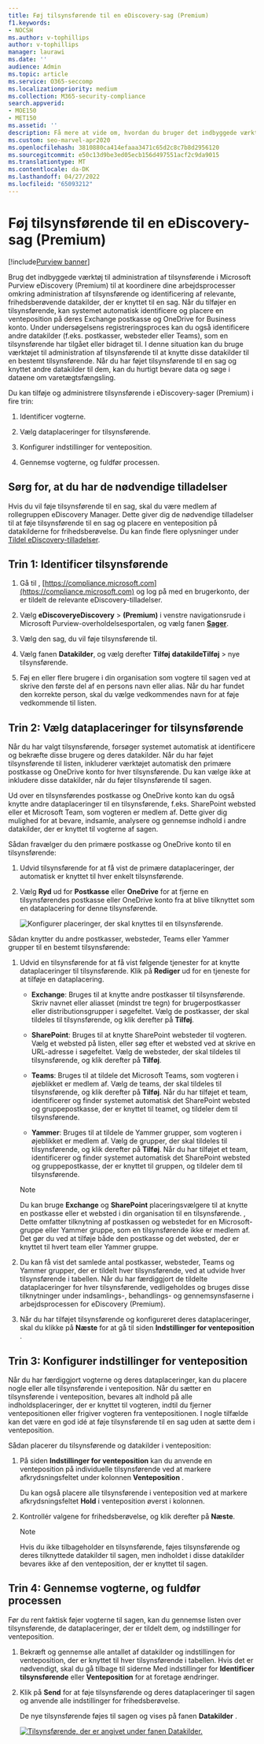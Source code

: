 ```yaml
---
title: Føj tilsynsførende til en eDiscovery-sag (Premium)
f1.keywords:
- NOCSH
ms.author: v-tophillips
author: v-tophillips
manager: laurawi
ms.date: ''
audience: Admin
ms.topic: article
ms.service: O365-seccomp
ms.localizationpriority: medium
ms.collection: M365-security-compliance
search.appverid:
- MOE150
- MET150
ms.assetid: ''
description: Få mere at vide om, hvordan du bruger det indbyggede værktøj til administration af tilsynsførende i Microsoft Purview eDiscovery (Premium) til at koordinere dine arbejdsprocesser og identificere relevante datakilder i en sag.
ms.custom: seo-marvel-apr2020
ms.openlocfilehash: 3810880ca414efaaa3471c65d2c8c7b8d2956120
ms.sourcegitcommit: e50c13d9be3ed05ecb156d497551acf2c9da9015
ms.translationtype: MT
ms.contentlocale: da-DK
ms.lasthandoff: 04/27/2022
ms.locfileid: "65093212"
---
```

# <a name="add-custodians-to-an-ediscovery-premium-case"></a>Føj tilsynsførende til en eDiscovery-sag (Premium)

[!include[Purview banner](../includes/purview-rebrand-banner.md)]

Brug det indbyggede værktøj til administration af tilsynsførende i Microsoft Purview eDiscovery (Premium) til at koordinere dine arbejdsprocesser omkring administration af tilsynsførende og identificering af relevante, frihedsberøvende datakilder, der er knyttet til en sag. Når du tilføjer en tilsynsførende, kan systemet automatisk identificere og placere en venteposition på deres Exchange postkasse og OneDrive for Business konto. Under undersøgelsens registreringsproces kan du også identificere andre datakilder (f.eks. postkasser, websteder eller Teams), som en tilsynsførende har tilgået eller bidraget til. I denne situation kan du bruge værktøjet til administration af tilsynsførende til at knytte disse datakilder til en bestemt tilsynsførende. Når du har føjet tilsynsførende til en sag og knyttet andre datakilder til dem, kan du hurtigt bevare data og søge i dataene om varetægtsfængsling.

Du kan tilføje og administrere tilsynsførende i eDiscovery-sager (Premium) i fire trin:

1. Identificer vogterne.

2. Vælg dataplaceringer for tilsynsførende.

3. Konfigurer indstillinger for venteposition.

4. Gennemse vogterne, og fuldfør processen.

## <a name="make-sure-you-have-the-necessary-permissions"></a>Sørg for, at du har de nødvendige tilladelser

Hvis du vil føje tilsynsførende til en sag, skal du være medlem af rollegruppen eDiscovery Manager. Dette giver dig de nødvendige tilladelser til at føje tilsynsførende til en sag og placere en venteposition på datakilderne for frihedsberøvelse. Du kan finde flere oplysninger under [Tildel eDiscovery-tilladelser](get-started-with-advanced-ediscovery.md#step-2-assign-ediscovery-permissions).

## <a name="step-1-identify-custodians"></a>Trin 1: Identificer tilsynsførende

1. Gå til , [https://compliance.microsoft.com](https://compliance.microsoft.com) og log på med en brugerkonto, der er tildelt de relevante eDiscovery-tilladelser.

2. Vælg **eDiscoveryeDiscovery** >  **(Premium)** i venstre navigationsrude i Microsoft Purview-overholdelsesportalen, og vælg fanen [**Sager**](https://go.microsoft.com/fwlink/p/?linkid=2173764).

3. Vælg den sag, du vil føje tilsynsførende til.

4. Vælg fanen **Datakilder**, og vælg derefter **Tilføj** **datakildeTilføj** >  nye tilsynsførende.

5. Føj en eller flere brugere i din organisation som vogtere til sagen ved at skrive den første del af en persons navn eller alias. Når du har fundet den korrekte person, skal du vælge vedkommendes navn for at føje vedkommende til listen.

## <a name="step-2-choose-custodian-data-locations"></a>Trin 2: Vælg dataplaceringer for tilsynsførende

Når du har valgt tilsynsførende, forsøger systemet automatisk at identificere og bekræfte disse brugere og deres datakilder. Når du har føjet tilsynsførende til listen, inkluderer værktøjet automatisk den primære postkasse og OneDrive konto for hver tilsynsførende. Du kan vælge ikke at inkludere disse datakilder, når du føjer tilsynsførende til sagen.

Ud over en tilsynsførendes postkasse og OneDrive konto kan du også knytte andre dataplaceringer til en tilsynsførende, f.eks. SharePoint websted eller et Microsoft Team, som vogteren er medlem af. Dette giver dig mulighed for at bevare, indsamle, analysere og gennemse indhold i andre datakilder, der er knyttet til vogterne af sagen.

Sådan fravælger du den primære postkasse og OneDrive konto til en tilsynsførende:

1. Udvid tilsynsførende for at få vist de primære dataplaceringer, der automatisk er knyttet til hver enkelt tilsynsførende.

2. Vælg **Ryd** ud for **Postkasse** eller **OneDrive** for at fjerne en tilsynsførendes postkasse eller OneDrive konto fra at blive tilknyttet som en dataplacering for denne tilsynsførende.

   ![Konfigurer placeringer, der skal knyttes til en tilsynsførende.](../media/ConfigureCustodianLocations.png)

Sådan knytter du andre postkasser, websteder, Teams eller Yammer grupper til en bestemt tilsynsførende:

1. Udvid en tilsynsførende for at få vist følgende tjenester for at knytte dataplaceringer til tilsynsførende. Klik på **Rediger** ud for en tjeneste for at tilføje en dataplacering.

   - **Exchange**: Bruges til at knytte andre postkasser til tilsynsførende. Skriv navnet eller aliasset (mindst tre tegn) for brugerpostkasser eller distributionsgrupper i søgefeltet. Vælg de postkasser, der skal tildeles til tilsynsførende, og klik derefter på **Tilføj**.

   - **SharePoint**: Bruges til at knytte SharePoint websteder til vogteren. Vælg et websted på listen, eller søg efter et websted ved at skrive en URL-adresse i søgefeltet. Vælg de websteder, der skal tildeles til tilsynsførende, og klik derefter på **Tilføj**.

   - **Teams**: Bruges til at tildele det Microsoft Teams, som vogteren i øjeblikket er medlem af. Vælg de teams, der skal tildeles til tilsynsførende, og klik derefter på **Tilføj**. Når du har tilføjet et team, identificerer og finder systemet automatisk det SharePoint websted og gruppepostkasse, der er knyttet til teamet, og tildeler dem til tilsynsførende.

   - **Yammer**: Bruges til at tildele de Yammer grupper, som vogteren i øjeblikket er medlem af. Vælg de grupper, der skal tildeles til tilsynsførende, og klik derefter på **Tilføj**. Når du har tilføjet et team, identificerer og finder systemet automatisk det SharePoint websted og gruppepostkasse, der er knyttet til gruppen, og tildeler dem til tilsynsførende.

   > [!NOTE]
   > Du kan bruge **Exchange** og **SharePoint** placeringsvælgere til at knytte en postkasse eller et websted i din organisation til en tilsynsførende. , Dette omfatter tilknytning af postkassen og webstedet for en Microsoft-gruppe eller Yammer gruppe, som en tilsynsførende ikke er medlem af. Det gør du ved at tilføje både den postkasse og det websted, der er knyttet til hvert team eller Yammer gruppe.

2. Du kan få vist det samlede antal postkasser, websteder, Teams og Yammer grupper, der er tildelt hver tilsynsførende, ved at udvide hver tilsynsførende i tabellen. Når du har færdiggjort de tildelte dataplaceringer for hver tilsynsførende, vedligeholdes og bruges disse tilknytninger under indsamlings-, behandlings- og gennemsynsfaserne i arbejdsprocessen for eDiscovery (Premium).

3. Når du har tilføjet tilsynsførende og konfigureret deres dataplaceringer, skal du klikke på **Næste** for at gå til siden **Indstillinger for venteposition** .  

## <a name="step-3-configure-hold-settings"></a>Trin 3: Konfigurer indstillinger for venteposition

 Når du har færdiggjort vogterne og deres dataplaceringer, kan du placere nogle eller alle tilsynsførende i venteposition. Når du sætter en tilsynsførende i venteposition, bevares alt indhold på alle indholdsplaceringer, der er knyttet til vogteren, indtil du fjerner ventepositionen eller frigiver vogteren fra ventepositionen. I nogle tilfælde kan det være en god idé at føje tilsynsførende til en sag uden at sætte dem i venteposition.

Sådan placerer du tilsynsførende og datakilder i venteposition:

1. På siden **Indstillinger for venteposition** kan du anvende en venteposition på individuelle tilsynsførende ved at markere afkrydsningsfeltet under kolonnen **Venteposition** .

   Du kan også placere alle tilsynsførende i venteposition ved at markere afkrydsningsfeltet **Hold** i venteposition øverst i kolonnen.

2. Kontrollér valgene for frihedsberøvelse, og klik derefter på **Næste**.

   > [!NOTE]
   > Hvis du ikke tilbageholder en tilsynsførende, føjes tilsynsførende og deres tilknyttede datakilder til sagen, men indholdet i disse datakilder bevares ikke af den venteposition, der er knyttet til sagen.

## <a name="step-4-review-the-custodians-and-complete-the-process"></a>Trin 4: Gennemse vogterne, og fuldfør processen

Før du rent faktisk føjer vogterne til sagen, kan du gennemse listen over tilsynsførende, de dataplaceringer, der er tildelt dem, og indstillinger for venteposition.

1. Bekræft og gennemse alle antallet af datakilder og indstillingen for venteposition, der er knyttet til hver tilsynsførende i tabellen. Hvis det er nødvendigt, skal du gå tilbage til siderne Med indstillinger for **Identificer tilsynsførende** eller **Venteposition** for at foretage ændringer.

2. Klik på **Send** for at føje tilsynsførende og deres dataplaceringer til sagen og anvende alle indstillinger for frihedsberøvelse.

   De nye tilsynsførende føjes til sagen og vises på fanen **Datakilder** .

   [![Tilsynsførende, der er angivet under fanen Datakilder.](../media/DataSourcesTab.png) ](../media/DataSourcesTab.png#lightbox)
